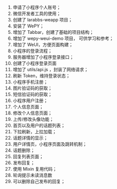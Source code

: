 1. 申请了小程序个人账号；
2. 微信开发者工具的使用；
3. 创建了 larabbs-weapp 项目；
4. 安装了 WePY；
5. 增加了 Tabbar，创建了基础的项目结构；
6. 增加了 wepy-weui-demo 项目， 可供学习和参考；
7. 增加了 WeUI，方便页面构建；
8. 小程序的登录流程；
9. 服务器增加了小程序登录接口；
10. 创建了小程序登录页面
11. 增加了 utils/api.js ，封装了网络请求；
12. 刷新 Token，维持登录状态；
13. 小程序手机注册；
14. 图片验证码的获取；
15. 短信验证码的获取；
16. 小程序用户注册；
17. 个人信息页面；
18. 修改个人信息页面；
19. 上传/修改头像功能；
20. 首页以及用户的话题列表；
21. 下拉刷新，上拉加载；
22. 话题详情的显示；
23. 用户详情页，小程序页面及跳转机制；
24. 话题删除；
25. 回复列表页面；
26. 发布回复；
27. 使用 Mixin 复用代码；
28. 轮询提示未读消息数
29. 可以删除自己发布的回复；
